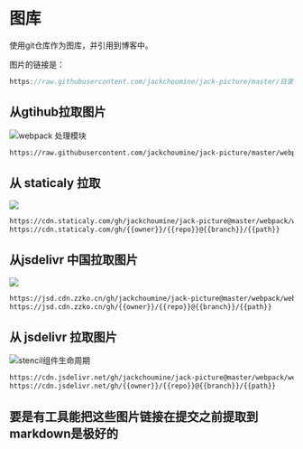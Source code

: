 # 图库

使用git仓库作为图库，并引用到博客中。

图片的链接是：

```js
https://raw.githubusercontent.com/jackchoumine/jack-picture/master/目录/文件名
```

## 从gtihub拉取图片  

![webpack 处理模块](https://raw.githubusercontent.com/jackchoumine/jack-picture/master/webpack/webpack.png)

```bash
https://raw.githubusercontent.com/jackchoumine/jack-picture/master/webpack/webpack.png
```

## 从 staticaly 拉取

![](https://cdn.staticaly.com/gh/jackchoumine/jack-picture@master/webpack/webpack.png)

```bash
https://cdn.staticaly.com/gh/jackchoumine/jack-picture@master/webpack/webpack.png
https://cdn.staticaly.com/gh/{{owner}}/{{repo}}@{{branch}}/{{path}}
```

## 从jsdelivr 中国拉取图片

![](https://jsd.cdn.zzko.cn/gh/jackchoumine/jack-picture@master/webpack/webpack.png)

```bash
https://jsd.cdn.zzko.cn/gh/jackchoumine/jack-picture@master/webpack/webpack.png
https://jsd.cdn.zzko.cn/gh/{{owner}}/{{repo}}@{{branch}}/{{path}}
```
## 从 jsdelivr 拉取图片

![stencil组件生命周期](https://cdn.jsdelivr.net/gh/jackchoumine/jack-picture@master/webpack/webpack.png)

```bash
https://cdn.jsdelivr.net/gh/jackchoumine/jack-picture@master/webpack/webpack.png
https://cdn.jsdelivr.net/gh/{{owner}}/{{repo}}@{{branch}}/{{path}}
```

## 要是有工具能把这些图片链接在提交之前提取到markdown是极好的
